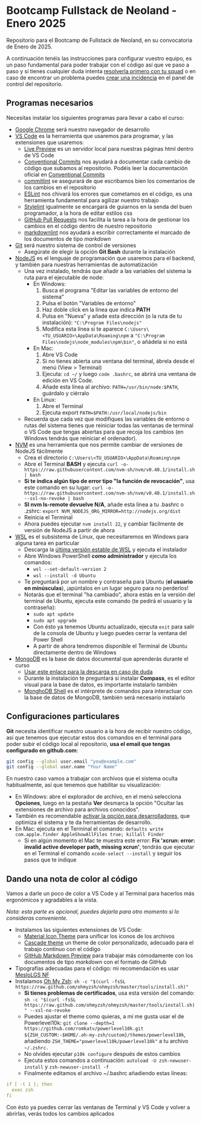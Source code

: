 # Bootcamp Fullstack de Neoland - Enero 2025

Repositorio para el Bootcamp de Fullstack de Neoland, en su convocatoria de Enero de 2025.

A continuación tenéis las instrucciones para configurar vuestro equipo, es un paso fundamental para poder trabajar con el código así que ve paso a paso y si tienes cualquier duda intenta [resolverla primero con tu squad](https://github.com/Neoland-School-es/bootcamp-fullstack/discussions/) o en caso de encontrar un problema puedes [crear una incidencia](https://github.com/Neoland-School-es/bootcamp-fullstack/issues) en el panel de control del repositorio.

## Programas necesarios

Necesitas instalar los siguientes programas para llevar a cabo el curso:

* [Google Chrome](https://www.google.com/intl/es_es/chrome/) será nuestro navegador de desarrollo
* [VS Code](https://code.visualstudio.com/) es la herramienta que usaremos para programar, y las extensiones que usaremos:
  * [Live Preview](https://marketplace.visualstudio.com/items?itemName=ms-vscode.live-server) es un servidor local para nuestras páginas html dentro de VS Code
  * [Conventional Commits](https://marketplace.visualstudio.com/items?itemName=vivaxy.vscode-conventional-commits) nos ayudará a documentar cada cambio de código que subamos al repositorio. Podéis leer la documentación oficial en [Conventional Commits](https://www.conventionalcommits.org/en/v1.0.0/)
  * [commitlint](https://marketplace.visualstudio.com/items?itemName=joshbolduc.commitlint) se asegurará de que escribamos bien los comentarios de los cambios en el repositorio
  * [ESLint](https://marketplace.visualstudio.com/items?itemName=dbaeumer.vscode-eslint) nos chivará los errores que cometamos en el código, es una herramienta fundamental para agilizar nuestro trabajo
  * [Stylelint](https://marketplace.visualstudio.com/items?itemName=stylelint.vscode-stylelint) igualmente se encargará de guiarnos en la senda del buen programador, a la hora de editar estilos css
  * [GitHub Pull Requests](https://marketplace.visualstudio.com/items?itemName=GitHub.vscode-pull-request-github) nos facilita la tarea a la hora de gestionar los cambios en el código dentro de nuestro repositorio
  * [markdownlint](https://marketplace.visualstudio.com/items?itemName=DavidAnson.vscode-markdownlint) nos ayudará a escribir correctamente el marcado de los documentos de tipo _markdown_
* [Git](http://git-scm.com/) será nuestro sistema de control de versiones
  * Asegúrate de elegir la opción **Git Bash** durante la instalación
* [NodeJS](https://nodejs.org/en) es el lenguaje de programación que usaremos para el backend, y también para nuestras herramientas de automatización
  * Una vez instalado, tendrás que añadir a las variables del sistema la ruta para el ejecutable de node:
    * En Windows:
        1. Busca el programa "Editar las variables de entorno del sistema"
        2. Pulsa el botón "Variables de entorno"
        3. Haz doble click en la línea que indica **PATH**
        4. Pulsa en "Nueva" y añade esta dirección (o la ruta de tu instalación): ```"C:\Program Files\nodejs"```
        5. Modifica esta línea si te aparece ```C:\Users\<TU_USUARIO>\AppData\Roaming\npm``` a ```"C:\Program Files\nodejs\node_modules\npm\bin"```, o añádela si no está
    * En Mac:
        1. Abre VS Code
        2. Si no tienes abierta una ventana del terminal, ábrela desde el menú (View > Terminal)
        3. Ejecuta: ```cd ~/``` y luego ```code .bashrc```, se abrirá una ventana de edición en VS Code.
        4. Añade esta línea al archivo: ```PATH=/usr/bin/node:$PATH```, guárdalo y ciérralo
    * En Linux:
        1. Abre el Terminal
        2. Ejecuta export ```PATH=$PATH:/usr/local/nodejs/bin```
  * Recuerda que cada vez que modifiques las variables de entorno o rutas del sistema tienes que reiniciar todas las ventanas de terminal o VS Code que tengas abiertas para que recoja los cambios (en Windows tendrás que reiniciar el ordenador).
* [NVM](https://github.com/nvm-sh/nvm) es una herramienta que nos permite cambiar de versiones de NodeJS fácilmente
  * Crea el directorio ```C:\Users\<TU_USUARIO>\AppData\Roaming\npm```
  * Abre el Terminal **BASH** y ejecuta ```curl -o- https://raw.githubusercontent.com/nvm-sh/nvm/v0.40.1/install.sh | bash```
  * **Si te indica algún tipo de error tipo "la función de revocación"**, usa este comando en su lugar: ```curl -o- https://raw.githubusercontent.com/nvm-sh/nvm/v0.40.1/install.sh --ssl-no-revoke | bash```
  * **SI nvm ls-remote devuelve N/A**, añade esta línea a tu .bashrc o .zshrc: ```export NVM_NODEJS_ORG_MIRROR=http://nodejs.org/dist```
  * Reinicia el Terminal
  * Ahora puedes ejecutar ```nvm install 22```, y cambiar fácilmente de versión de NodeJS a partir de ahora
* [WSL](https://github.com/microsoft/WSL) es el subsistema de Linux, que necesitaremos en Windows para alguna tarea en particular
  * Descarga la [última versión estable de WSL](https://github.com/microsoft/WSL/releases/download/2.3.26/wsl.2.3.26.0.x64.msi) y ejecuta el instalador
  * Abre Windows PowerShell **como administrador** y ejecuta los comandos:
    * ```wsl --set-default-version 2```
    * ```wsl --install -d Ubuntu```
  * Te preguntará por un nombre y contraseña para Ubuntu (**el usuario en minúsculas**), ¡apúntalos en un lugar seguro para no perderlos!
  * Notarás que el terminal "ha cambiado", ahora estás en la versión del terminal de Ubuntu, ejecuta este comando (te pedirá el usuario y la contraseña):
    * ```sudo apt update```
    * ```sudo apt upgrade```
    * Con ésto ya tenemos Ubuntu actualizado, ejecuta ```exit``` para salir de la consola de Ubuntu y luego puedes cerrar la ventana del Power Shell
    * A partir de ahora tendremos disponible el Terminal de Ubuntu directamente dentro de Windows
* [MongoDB](https://www.mongodb.com/docs/manual/installation/#std-label-tutorial-installation) es la base de datos documental que aprenderás durante el curso
  * [Usar este enlace para la descarga en caso de duda](https://www.mongodb.com/try/download/community)
  * Durante la instalación te preguntará si instalar **Compass**, es el editor visual para la base de datos, es importante instalarlo también
  * [MonghoDB Shell](https://www.mongodb.com/docs/mongodb-shell/install/) es el intérprete de comandos para interactuar con la base de datos de MongoDB, también será necesario instalarlo

## Configuraciones particulares

**Git** necesita identificar nuestro usuario a la hora de recibir nuestro código, así que tenemos que ejecutar estos dos comandos en el terminal para poder subir el código local al repositorio, **usa el email que tengas configurado en github.com**:

```bash
git config --global user.email "you@example.com"
git config --global user.name "Your Name"
```

En nuestro caso vamos a trabajar con archivos que el sistema oculta habitualmente, así que tenemos que habilitar su visualización:

* En Windows: abre el explorador de archivo, en el menú selecciona **Opciones**, luego en la pestaña **Ver** desmarca la opción "Ocultar las extensiones de archivo para archivos conocidos".
* También es recomendable [activar la opción para desarrolladores](https://learn.microsoft.com/es-es/windows/dev-home/), que optimiza el sistema y te da herramientas de desarrollo.
* En Mac: ejecuta en el Terminal el comando: ```defaults write com.apple.finder AppleShowAllFiles true; killall Finder```
  * Si en algún momento el Mac te muestra este error: **Fix 'xcrun: error: invalid active developer path, missing xcrun'**, tendrás que ejecutar en el Terminal el comando ```xcode-select --install``` y seguir los pasos que te indique

## Dando una nota de color al código

Vamos a darle un poco de color a VS Code y al Terminal para hacerlos más ergonómicos y agradables a la vista.

_Nota: esta parte es opcional, puedes dejarla para otro momento si lo consideras conveniente._

* Instalamos las siguientes extensiones de VS Code:
  * [Material Icon Theme](https://marketplace.visualstudio.com/items?itemName=PKief.material-icon-theme) para unificar los iconos de los archivos
  * [Cascade theme](https://marketplace.visualstudio.com/items?itemName=rampus-bit.cascade) un theme de color personalizado, adecuado para el trabajo contínuo con el código
  * [GitHub Markdown Preview](https://marketplace.visualstudio.com/items?itemName=bierner.github-markdown-preview) para trabajar más cómodamente con los documentos de tipo _markdown_ con el formato de GitHub
* Tipografías adecuadas para el código: mi recomendación es usar [MesloLGS NF](https://github.com/romkatv/powerlevel10k#meslo-nerd-font-patched-for-powerlevel10k)
* Instalamos [Oh My Zsh](https://ohmyz.sh/): ```sh -c "$(curl -fsSL https://raw.github.com/ohmyzsh/ohmyzsh/master/tools/install.sh)"```
  * **Si tienes problemas de certificados**, usa esta versión del comando: ```sh -c "$(curl -fsSL https://raw.github.com/ohmyzsh/ohmyzsh/master/tools/install.sh)" --ssl-no-revoke```
  * Puedes ajustar el theme como quieras, a mí me gusta usar el de Powerlevel10k: ```git clone --depth=1 https://github.com/romkatv/powerlevel10k.git ${ZSH_CUSTOM:-$HOME/.oh-my-zsh/custom}/themes/powerlevel10k```, añadiendo ```ZSH_THEME="powerlevel10k/powerlevel10k"``` a tu archivo ```~/.zshrc.```
  * No olvides ejecutar ```p10k configure``` después de estos cambios
  * Ejecuta estos comandos a continuación: ```autoload -U zsh-newuser-install``` y ```zsh-newuser-install -f```
  * Finalmente editamos el archivo ~/.bashrc añadiendo estas líneas:

```yaml
if [ -t 1 ]; then
  exec zsh
fi
```

Con ésto ya puedes cerrar las ventanas de Terminal y VS Code y volver a abrirlas, verás todos los cambios aplicados

